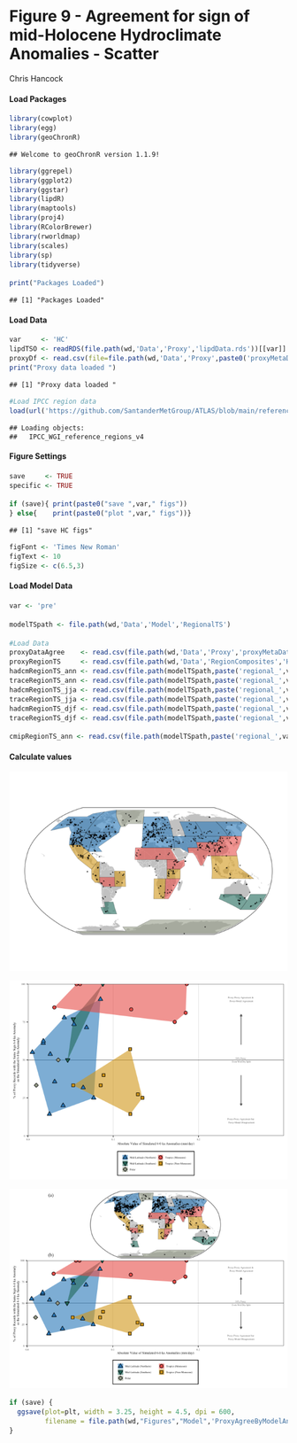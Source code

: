 Figure 9 - Agreement for sign of mid-Holocene Hydroclimate Anomalies -
Scatter
================
Chris Hancock

#### Load Packages

``` r
library(cowplot)
library(egg)
library(geoChronR)
```

    ## Welcome to geoChronR version 1.1.9!

``` r
library(ggrepel)
library(ggplot2)
library(ggstar)
library(lipdR)
library(maptools)
library(proj4)
library(RColorBrewer)
library(rworldmap)
library(scales)
library(sp)
library(tidyverse)

print("Packages Loaded")
```

    ## [1] "Packages Loaded"

#### Load Data

``` r
var     <- 'HC'
lipdTSO <- readRDS(file.path(wd,'Data','Proxy','lipdData.rds'))[[var]]
proxyDf <- read.csv(file=file.path(wd,'Data','Proxy',paste0('proxyMetaData_',var,'.csv')))
print("Proxy data loaded ")
```

    ## [1] "Proxy data loaded "

``` r
#Load IPCC region data
load(url('https://github.com/SantanderMetGroup/ATLAS/blob/main/reference-regions/IPCC-WGI-reference-regions-v4_R.rda?raw=true'), verbose = TRUE)
```

    ## Loading objects:
    ##   IPCC_WGI_reference_regions_v4

#### Figure Settings

``` r
save     <- TRUE
specific <- TRUE 

if (save){ print(paste0("save ",var," figs"))
} else{    print(paste0("plot ",var," figs"))}
```

    ## [1] "save HC figs"

``` r
figFont <- 'Times New Roman'
figText <- 10
figSize <- c(6.5,3)
```

#### Load Model Data

``` r
var <- 'pre'

modelTSpath <- file.path(wd,'Data','Model','RegionalTS')

#Load Data
proxyDataAgree    <- read.csv(file.path(wd,'Data','Proxy','proxyMetaData_HC.csv'))
proxyRegionTS     <- read.csv(file.path(wd,'Data','RegionComposites','HC','MedianTS_byRegion.csv'))
hadcmRegionTS_ann <- read.csv(file.path(modelTSpath,paste('regional_',var,'_ANN_hadcm_land.csv',sep='')))
traceRegionTS_ann <- read.csv(file.path(modelTSpath,paste('regional_',var,'_ANN_trace_land.csv',sep='')))
hadcmRegionTS_jja <- read.csv(file.path(modelTSpath,paste('regional_',var,'_JJA_hadcm_land.csv',sep='')))
traceRegionTS_jja <- read.csv(file.path(modelTSpath,paste('regional_',var,'_JJA_trace_land.csv',sep='')))
hadcmRegionTS_djf <- read.csv(file.path(modelTSpath,paste('regional_',var,'_DJF_hadcm_land.csv',sep='')))
traceRegionTS_djf <- read.csv(file.path(modelTSpath,paste('regional_',var,'_DJF_trace_land.csv',sep='')))

cmipRegionTS_ann <- read.csv(file.path(modelTSpath,paste('regional_',var,'_ANN_cmip6_land.csv',sep='')))
```

#### Calculate values

![](Fig8_AgreeByAmount_files/figure-gfm/unnamed-chunk-9-1.png)<!-- -->

![](Fig8_AgreeByAmount_files/figure-gfm/unnamed-chunk-10-1.png)<!-- -->

![](Fig8_AgreeByAmount_files/figure-gfm/unnamed-chunk-11-1.png)<!-- -->

``` r
if (save) {
  ggsave(plot=plt, width = 3.25, height = 4.5, dpi = 600,
         filename = file.path(wd,"Figures","Model",'ProxyAgreeByModelAnom.png'))
}
```
